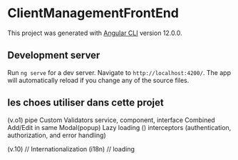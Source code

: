 # ClientManagementFrontEnd

This project was generated with [Angular CLI](https://github.com/angular/angular-cli) version 12.0.0.

## Development server

Run `ng serve` for a dev server. Navigate to `http://localhost:4200/`. The app will automatically reload if you change any of the source files.

## les choes utiliser dans cette projet
(v.o1)
pipe
Custom Validators 
service, component, interface
Combined Add/Edit in same Modal(popup)
Lazy loading ()
interceptors (authentication, authorization, and error handling)

(v.10)
// Internationalization (i18n)
// loading
